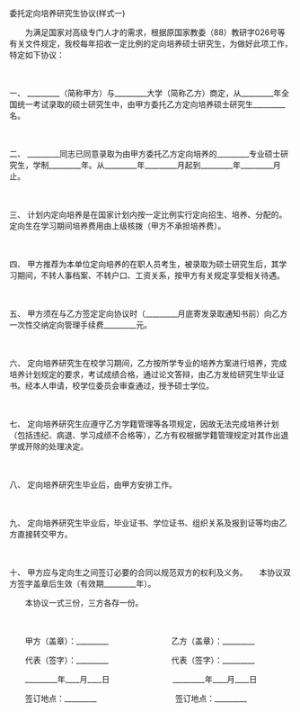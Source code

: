 



委托定向培养研究生协议(样式一)



 

　　为满足国家对高级专门人才的需求，根据原国家教委（88）教研字026号等有关文件规定，我校每年招收一定比例的定向培养硕士研究生，为做好此项工作，特定如下协议：

　　

一、
_________（简称甲方）与_________大学（简称乙方）商定，从_________年全国统一考试录取的硕士研究生中，由甲方委托乙方定向培养硕士研究生_________名。

　　

二、
_________同志已同意录取为由甲方委托乙方定向培养的_________专业硕士研究生，学制_________年。从_________年_________月起到_________年_________月止。

　　

三、
计划内定向培养是在国家计划内按一定比例实行定向招生、培养、分配的。定向生在学习期间培养费用由上级核拨（甲方不承担培养费）。

　　

四、
甲方推荐为本单位定向培养的在职人员考生，被录取为硕士研究生后，其学习期间，不转人事档案、不转户口、工资关系，按甲方有关规定享受相关待遇。

　　

五、
甲方须在与乙方签定定向协议时（_________月底寄发录取通知书前）向乙方一次性交纳定向管理手续费_________元。

　　

六、
定向培养研究生在校学习期间，乙方按所学专业的培养方案进行培养，完成培养计划规定的要求，考试成绩合格，通过论文答辩，由乙方发给研究生毕业证书。经本人申请，校学位委员会审查通过，授予硕士学位。

　　

七、
定向培养研究生应遵守乙方学籍管理等各项规定，因故无法完成培养计划（包括违纪、病退、学习成绩不合格等），乙方有权根据学籍管理规定对其作出退学或开除的处理决定。

　　

八、
定向培养研究生毕业后，由甲方安排工作。

　　

九、
定向培养研究生毕业后，毕业证书、学位证书、组织关系及报到证等均由乙方直接转交甲方。

　　

十、
甲方应与定向生之间签订必要的合同以规范双方的权利及义务。　　本协议双方签字盖章后生效（有效期_________年）。　　

　　本协议一式三份，三方各存一份。

　　

　　甲方（盖章）：_________　　　　　　　　乙方（盖章）：_________　　

　　代表（签字）：_________　　　　　　　　代表（签字）：_________　　

　　_________年____月____日　　　　　　　　_________年____月____日　　

　　签订地点：_________　　　　　　　　　　签订地点：_________